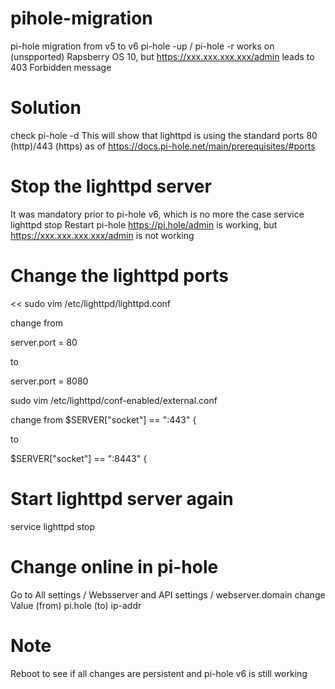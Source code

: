 # pihole-migration
pi-hole migration from v5 to v6
pi-hole -up / pi-hole -r works on (unspported) Rapsberry OS 10, but 
https://xxx.xxx.xxx.xxx/admin leads to 403 Forbidden message

# Solution
check pi-hole -d
This will show that lighttpd is using the standard ports 80 (http)/443 (https) as of 
https://docs.pi-hole.net/main/prerequisites/#ports

# Stop the lighttpd server
It was mandatory prior to pi-hole v6, which is no more the case
service lighttpd stop
Restart pi-hole
https://pi.hole/admin is working, but https://xxx.xxx.xxx.xxx/admin is not working

# Change the lighttpd ports
<<
sudo vim /etc/lighttpd/lighttpd.conf 

change from

server.port = 80 

to 

server.port = 8080

sudo vim /etc/lighttpd/conf-enabled/external.conf

change from 
$SERVER["socket"] == ":443" {

to

$SERVER["socket"] == ":8443" {
>>

# Start lighttpd server again
service lighttpd stop

# Change online in pi-hole 
Go to All settings / Websserver and API settings / webserver.domain
change Value (from) pi.hole (to) ip-addr

# Note
Reboot to see if all changes are persistent and pi-hole v6 is still working
